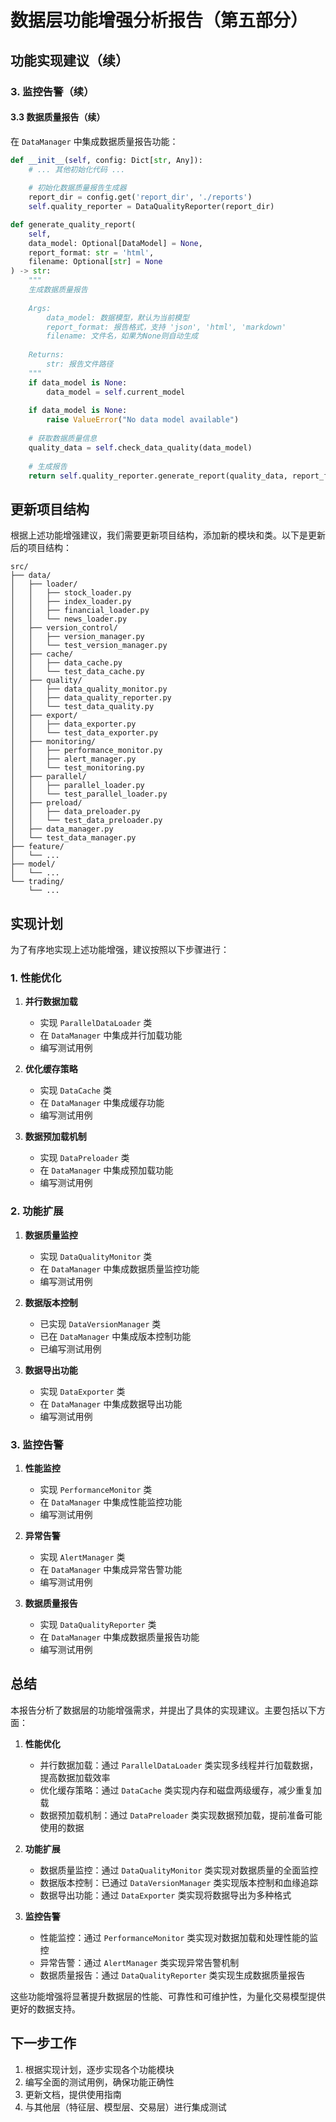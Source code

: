 # 数据层功能增强分析报告（第五部分）

## 功能实现建议（续）

### 3. 监控告警（续）

#### 3.3 数据质量报告（续）

在 `DataManager` 中集成数据质量报告功能：

```python
def __init__(self, config: Dict[str, Any]):
    # ... 其他初始化代码 ...
    
    # 初始化数据质量报告生成器
    report_dir = config.get('report_dir', './reports')
    self.quality_reporter = DataQualityReporter(report_dir)

def generate_quality_report(
    self,
    data_model: Optional[DataModel] = None,
    report_format: str = 'html',
    filename: Optional[str] = None
) -> str:
    """
    生成数据质量报告
    
    Args:
        data_model: 数据模型，默认为当前模型
        report_format: 报告格式，支持 'json', 'html', 'markdown'
        filename: 文件名，如果为None则自动生成
        
    Returns:
        str: 报告文件路径
    """
    if data_model is None:
        data_model = self.current_model
    
    if data_model is None:
        raise ValueError("No data model available")
    
    # 获取数据质量信息
    quality_data = self.check_data_quality(data_model)
    
    # 生成报告
    return self.quality_reporter.generate_report(quality_data, report_format, filename)
```

## 更新项目结构

根据上述功能增强建议，我们需要更新项目结构，添加新的模块和类。以下是更新后的项目结构：

```
src/
├── data/
│   ├── loader/
│   │   ├── stock_loader.py
│   │   ├── index_loader.py
│   │   ├── financial_loader.py
│   │   └── news_loader.py
│   ├── version_control/
│   │   ├── version_manager.py
│   │   └── test_version_manager.py
│   ├── cache/
│   │   ├── data_cache.py
│   │   └── test_data_cache.py
│   ├── quality/
│   │   ├── data_quality_monitor.py
│   │   ├── data_quality_reporter.py
│   │   └── test_data_quality.py
│   ├── export/
│   │   ├── data_exporter.py
│   │   └── test_data_exporter.py
│   ├── monitoring/
│   │   ├── performance_monitor.py
│   │   ├── alert_manager.py
│   │   └── test_monitoring.py
│   ├── parallel/
│   │   ├── parallel_loader.py
│   │   └── test_parallel_loader.py
│   ├── preload/
│   │   ├── data_preloader.py
│   │   └── test_data_preloader.py
│   ├── data_manager.py
│   └── test_data_manager.py
├── feature/
│   └── ...
├── model/
│   └── ...
└── trading/
    └── ...
```

## 实现计划

为了有序地实现上述功能增强，建议按照以下步骤进行：

### 1. 性能优化

1. **并行数据加载**
   - 实现 `ParallelDataLoader` 类
   - 在 `DataManager` 中集成并行加载功能
   - 编写测试用例

2. **优化缓存策略**
   - 实现 `DataCache` 类
   - 在 `DataManager` 中集成缓存功能
   - 编写测试用例

3. **数据预加载机制**
   - 实现 `DataPreloader` 类
   - 在 `DataManager` 中集成预加载功能
   - 编写测试用例

### 2. 功能扩展

1. **数据质量监控**
   - 实现 `DataQualityMonitor` 类
   - 在 `DataManager` 中集成数据质量监控功能
   - 编写测试用例

2. **数据版本控制**
   - 已实现 `DataVersionManager` 类
   - 已在 `DataManager` 中集成版本控制功能
   - 已编写测试用例

3. **数据导出功能**
   - 实现 `DataExporter` 类
   - 在 `DataManager` 中集成数据导出功能
   - 编写测试用例

### 3. 监控告警

1. **性能监控**
   - 实现 `PerformanceMonitor` 类
   - 在 `DataManager` 中集成性能监控功能
   - 编写测试用例

2. **异常告警**
   - 实现 `AlertManager` 类
   - 在 `DataManager` 中集成异常告警功能
   - 编写测试用例

3. **数据质量报告**
   - 实现 `DataQualityReporter` 类
   - 在 `DataManager` 中集成数据质量报告功能
   - 编写测试用例

## 总结

本报告分析了数据层的功能增强需求，并提出了具体的实现建议。主要包括以下方面：

1. **性能优化**
   - 并行数据加载：通过 `ParallelDataLoader` 类实现多线程并行加载数据，提高数据加载效率
   - 优化缓存策略：通过 `DataCache` 类实现内存和磁盘两级缓存，减少重复加载
   - 数据预加载机制：通过 `DataPreloader` 类实现数据预加载，提前准备可能使用的数据

2. **功能扩展**
   - 数据质量监控：通过 `DataQualityMonitor` 类实现对数据质量的全面监控
   - 数据版本控制：已通过 `DataVersionManager` 类实现版本控制和血缘追踪
   - 数据导出功能：通过 `DataExporter` 类实现将数据导出为多种格式

3. **监控告警**
   - 性能监控：通过 `PerformanceMonitor` 类实现对数据加载和处理性能的监控
   - 异常告警：通过 `AlertManager` 类实现异常告警机制
   - 数据质量报告：通过 `DataQualityReporter` 类实现生成数据质量报告

这些功能增强将显著提升数据层的性能、可靠性和可维护性，为量化交易模型提供更好的数据支持。

## 下一步工作

1. 根据实现计划，逐步实现各个功能模块
2. 编写全面的测试用例，确保功能正确性
3. 更新文档，提供使用指南
4. 与其他层（特征层、模型层、交易层）进行集成测试
